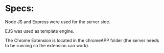 # Specs:
Node JS and Express were used for the server side.


EJS was used as template engine.


The Chrome Extension is located in the chromeAPP folder (the server needs to be running so the extension can work).

